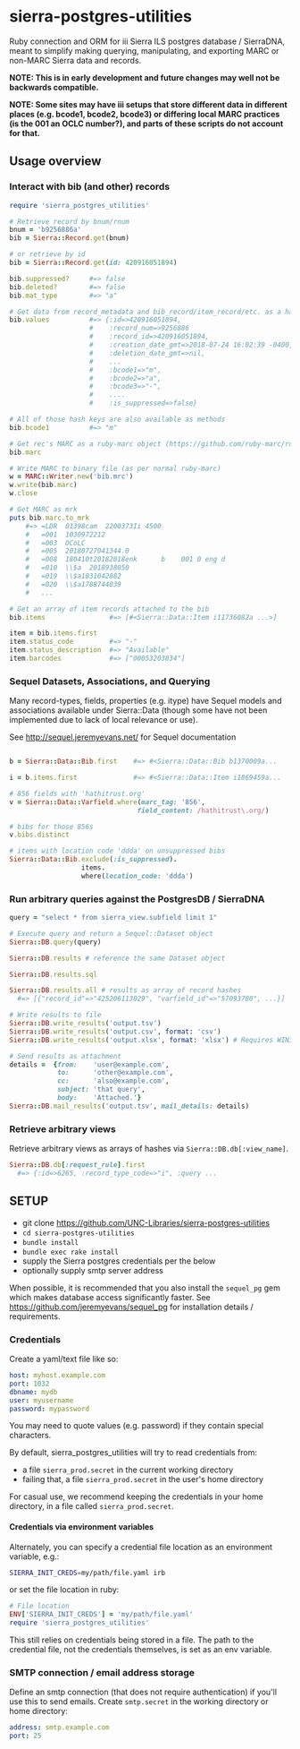 # sierra-postgres-utilities

Ruby connection and ORM for iii Sierra ILS postgres database / SierraDNA, meant to simplify making querying, manipulating, and exporting MARC or non-MARC Sierra data and records.

__NOTE: This is in early development and future changes may well not be backwards compatible.__

__NOTE: Some sites may have iii setups that store different data in different places (e.g. bcode1, bcode2, bcode3) or differing local MARC practices (is the 001 an OCLC number?), and parts of these scripts do not account for that.__

## Usage overview

### Interact with bib (and other) records

```ruby
require 'sierra_postgres_utilities'

# Retrieve record by bnum/rnum
bnum = 'b9256886a'
bib = Sierra::Record.get(bnum)

# or retrieve by id
bib = Sierra::Record.get(id: 420916051894)

bib.suppressed?     #=> false
bib.deleted?        #=> false
bib.mat_type        #=> "a"

# Get data from record_metadata and bib_record/item_record/etc. as a hash
bib.values          #=> {:id=>420916051894,
                    #    :record_num=>9256886
                    #    :record_id=>420916051894,
                    #    :creation_date_gmt=>2018-07-24 16:02:39 -0400,
                    #    :deletion_date_gmt=>nil,
                    #    ...
                    #    :bcode1=>"m",
                    #    :bcode2=>"a",
                    #    :bcode3=>"-",
                    #    ....
                    #    :is_suppressed=>false}

# All of those hash keys are also available as methods
bib.bcode1          #=> "m"

# Get rec's MARC as a ruby-marc object (https://github.com/ruby-marc/ruby-marc/)
bib.marc

# Write MARC to binary file (as per normal ruby-marc)
w = MARC::Writer.new('bib.mrc')
w.write(bib.marc)
w.close

# Get MARC as mrk
puts bib.marc.to_mrk
    #=> =LDR  01398cam  2200373Ii 4500
    #   =001  1030972212
    #   =003  OCoLC
    #   =005  20180727041344.0
    #   =008  180410t20182018enk      b    001 0 eng d
    #   =010  \\$a  2018938050
    #   =019  \\$a1031042882
    #   =020  \\$a1788744039
    #   ...

# Get an array of item records attached to the bib
bib.items                #=> [#<Sierra::Data::Item i11736082a ...>]

item = bib.items.first
item.status_code         #=> "-"
item.status_description  #=> "Available"
item.barcodes            #=> ["00053203834"]
```

### Sequel Datasets, Associations, and Querying

Many record-types, fields, properties (e.g. itype) have Sequel models and associations available under Sierra::Data (though some have not been implemented due to lack of local relevance or use).

See <http://sequel.jeremyevans.net/> for Sequel documentation

```ruby

b = Sierra::Data::Bib.first    #=> #<Sierra::Data::Bib b1370009a...

i = b.items.first              #=> #<Sierra::Data::Item i1869459a...

# 856 fields with 'hathitrust.org'
v = Sierra::Data::Varfield.where(marc_tag: '856',
                                field_content: /hathitrust\.org/)

# bibs for those 856s
v.bibs.distinct

# items with location code 'ddda' on unsuppressed bibs
Sierra::Data::Bib.exclude(:is_suppressed).
                  items.
                  where(location_code: 'ddda')
```

### Run arbitrary queries against the PostgresDB / SierraDNA

```ruby
query = "select * from sierra_view.subfield limit 1"

# Execute query and return a Sequel::Dataset object
Sierra::DB.query(query)

Sierra::DB.results # reference the same Dataset object

Sierra::DB.results.sql

Sierra::DB.results.all # results as array of record hashes
  #=> [{"record_id"=>"425206113029", "varfield_id"=>"57093780", ...}]

# Write results to file
Sierra::DB.write_results('output.tsv')
Sierra::DB.write_results('output.csv', format: 'csv')
Sierra::DB.write_results('output.xlsx', format: 'xlsx') # Requires WIN32OLE so probably Windows-only.

# Send results as attachment
details =  {from:    'user@example.com',
            to:      'other@example.com',
            cc:      'also@example.com',
            subject: 'that query',
            body:    'Attached.'}
Sierra::DB.mail_results('output.tsv', mail_details: details)
```

### Retrieve arbitrary views

Retrieve arbitrary views as arrays of hashes via `Sierra::DB.db[:view_name]`.

```ruby
Sierra::DB.db[:request_rule].first
  #=> {:id=>6265, :record_type_code=>"i", :query ...
```

## SETUP

* git clone <https://github.com/UNC-Libraries/sierra-postgres-utilities>
* `cd sierra-postgres-utilities`
* `bundle install`
* `bundle exec rake install`
* supply the Sierra postgres credentials per the below
* optionally supply smtp server address

When possible, it is recommended that you also install the `sequel_pg` gem which makes database access significantly faster. See <https://github.com/jeremyevans/sequel_pg> for installation details / requirements.

### Credentials

Create a yaml/text file like so:

```yaml
host: myhost.example.com
port: 1032
dbname: mydb
user: myusername
password: mypassword
```

You may need to quote values (e.g. password) if they contain special characters.

By default, sierra_postgres_utilities will try to read credentials from:
- a file `sierra_prod.secret` in the current working directory
- failing that, a file `sierra_prod.secret` in the user's home directory

For casual use, we recommend keeping the credentials in your home directory,
in a file called `sierra_prod.secret`.

#### Credentials via environment variables

Alternately, you can specify a credential file location as an environment variable, e.g.:

```bash
SIERRA_INIT_CREDS=my/path/file.yaml irb
```

or set the file location in ruby:

```ruby
# File location
ENV['SIERRA_INIT_CREDS'] = 'my/path/file.yaml'
require 'sierra_postgres_utilities'
```

This still relies on credentials being stored in a file. The path to the
credential file, not the credentials themselves, is set as an env variable.

### SMTP connection / email address storage

Define an smtp connection (that does not require authentication) if you'll use this to send emails.
Create `smtp.secret` in the working directory or home directory:

```yaml
address: smtp.example.com
port: 25
```
